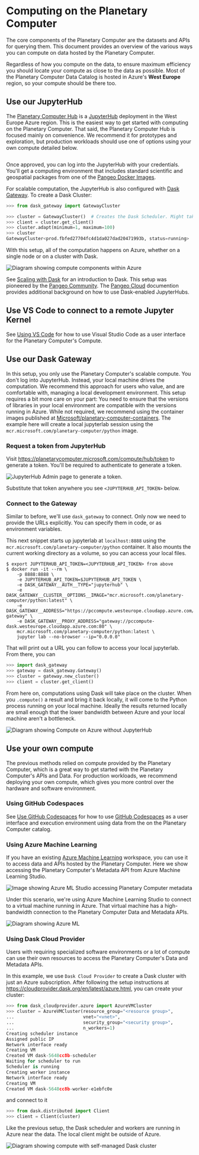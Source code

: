 # Computing on the Planetary Computer

The core components of the Planetary Computer are the datasets and APIs for querying them. This document provides an overview of the various ways you can compute on data hosted by the Planetary Computer.

Regardless of how you compute on the data, to ensure maximum efficiency you should locate your compute as close to the data as possible. Most of the Planetary Computer Data Catalog is hosted in Azure's **West Europe** region, so your compute should be there too.

## Use our JupyterHub

The [Planetary Computer Hub](https://planetarycomputer.microsoft.com/compute) is a [JupyterHub](https://jupyterhub.readthedocs.io/en/stable/) deployment in the West Europe Azure region. This is the easiest way to get started with computing on the Planetary Computer.
That said, the Planetary Computer Hub is focused mainly on convenience. We recommend it for prototypes and exploration, but production workloads should use one of options using your own compute detailed below.


```{note} You'll need to [request access](https://planetarycomputer.microsoft.com/account/request) to use the Planetary Computer Hub.
```

Once approved, you can log into the JupyterHub with your credentials. You'll get a computing environment that includes standard scientific and geospatial packages from one of the [Pangeo Docker Images](https://github.com/pangeo-data/pangeo-docker-images#pangeo-docker-images).

For scalable computation, the JupyterHub is also configured with [Dask Gateway](https://gateway.dask.org/). To create a Dask Cluster:

```python
>>> from dask_gateway import GatewayCluster

>>> cluster = GatewayCluster()  # Creates the Dask Scheduler. Might take a minute.
>>> client = cluster.get_client()
>>> cluster.adapt(minimum=1, maximum=100)
>>> cluster
GatewayCluster<prod.fbfed27704fc4d1da027dad20471993b, status=running>
```

With this setup, all of the computation happens on Azure, whether on a single node or on a cluster with Dask.

![Diagram showing compute components within Azure](images/jupyterhub-diagram.png)

See [Scaling with Dask](../quickstarts/scale-with-dask.md) for an introduction to Dask. This setup was pioneered by the [Pangeo Community](https://pangeo.io/). The [Pangeo Cloud](https://pangeo.io/cloud.html) documention provides additional background on how to use Dask-enabled JupyterHubs.

## Use VS Code to connect to a remote Jupyter Kernel

See [Using VS Code](../overview/ui-vscode) for how to use Visual Studio Code as a user interface for the Planetary Computer's Compute.

## Use our Dask Gateway

In this setup, you only use the Planetary Computer's scalable compute. You don't log into JupyterHub. Instead, your local machine drives the computation.
We recommend this approach for users who value, and are comfortable with, managing a local development environment. This setup requires a bit more care on your part: You need to ensure that the versions of libraries in your local environment are compatible with the versions running in Azure. While not required, we recommend using the container images published at [Microsoft/planetary-computer-containers](https://github.com/microsoft/planetary-computer-containers). The example here will create a local jupyterlab session using the `mcr.microsoft.com/planetary-computer/python` image.

### Request a token from JupyterHub

Visit <https://planetarycomputer.microsoft.com/compute/hub/token> to generate a token. You'll be required to authenticate to generate a token.

![JupyterHub Admin page to generate a token.](images/hub-token.png)

Substitute that token anywhere you see `<JUPYTERHUB_API_TOKEN>` below.

### Connect to the Gateway

Similar to before, we'll use `dask_gateway` to connect. Only now we need to provide the URLs explicitly. You can specify them in code, or as environment variables.

This next snippet starts up jupyterlab at `localhost:8888` using the `mcr.microsoft.com/planetary-computer/python` container. It also mounts the current
working directory as a volume, so you can access your local files.

```console
$ export JUPYTERHUB_API_TOKEN=<JUPYTERHUB_API_TOKEN> from above
$ docker run -it --rm \
    -p 8888:8888 \
    -e JUPYTERHUB_API_TOKEN=$JUPYTERHUB_API_TOKEN \
    -e DASK_GATEWAY__AUTH__TYPE="jupyterhub" \
    -e DASK_GATEWAY__CLUSTER__OPTIONS__IMAGE="mcr.microsoft.com/planetary-computer/python:latest" \
    -e DASK_GATEWAY__ADDRESS="https://pccompute.westeurope.cloudapp.azure.com/compute/services/dask-gateway" \
    -e DASK_GATEWAY__PROXY_ADDRESS="gateway://pccompute-dask.westeurope.cloudapp.azure.com:80" \
    mcr.microsoft.com/planetary-computer/python:latest \
    jupyter lab --no-browser --ip="0.0.0.0"
```

That will print out a URL you can follow to access your local jupyterlab. From there, you can 

```python
>>> import dask_gateway
>>> gateway = dask_gateway.Gateway()
>>> cluster = gateway.new_cluster()
>>> client = cluster.get_client()
```

From here on, computations using Dask will take place on the cluster. When you `.compute()` a result and bring it back locally,
it will come to the Python process running on your local machine. Ideally the results returned locally are small enough that the
lower bandwidth between Azure and your local machine aren't a bottleneck.

![Diagram showing Compute on Azure without JupyterHub](images/gateway-diagram.png)

## Use your own compute

The previous methods relied on compute provided by the Planetary Computer, which is a great way to get started with the Planetary Computer's APIs and Data.
For production workloads, we recommend deploying your own compute, which gives you more control over the hardware and software environment.

### Using GitHub Codespaces

See [Use GitHub Codespaces](../overview/ui-codespaces) for how to use [GitHub Codespaces][codespaces] as a user interface and execution environment using data from the on the Planetary Computer catalog.

### Using Azure Machine Learning

If you have an existing [Azure Machine Learning](https://docs.microsoft.com/en-us/azure/machine-learning/) workspace, you can use it to access data and APIs hosted by the Planetary Computer.
Here we show accessing the Planetary Computer's Metadata API from Azure Machine Learning Studio.

![Image showing Azure ML Studio accessing Planetary Computer metadata](images/aml.png)

Under this scenario, we're using Azure Machine Learning Studio to connect to a virtual machine running in Azure. That virtual machine has a high-bandwidth connection to the Planetary Computer Data and Metadata APIs.

![Diagram showing Azure ML](images/aml-diagram.png)

### Using Dask Cloud Provider

Users with requiring specialized software environments or a lot of compute can use their own resources to access the Planetary Computer's Data and Metadata APIs.

In this example, we use `Dask Cloud Provider` to create a Dask cluster with just an Azure subscription. After following the setup instructions at <https://cloudprovider.dask.org/en/latest/azure.html>, you can create your cluster:

```python
>>> from dask_cloudprovider.azure import AzureVMCluster
>>> cluster = AzureVMCluster(resource_group="<resource group>",
...                          vnet="<vnet>",
...                          security_group="<security group>",
...                          n_workers=1)
Creating scheduler instance
Assigned public IP
Network interface ready
Creating VM
Created VM dask-5648cc8b-scheduler
Waiting for scheduler to run
Scheduler is running
Creating worker instance
Network interface ready
Creating VM
Created VM dask-5648cc8b-worker-e1ebfc0e
```

and connect to it

```python
>>> from dask.distributed import Client
>>> client = Client(cluster)
```

Like the previous setup, the Dask scheduler and workers are running in Azure near the data. The local client might be outside of Azure.

![Diagram showing compute with self-managed Dask cluster](images/cloudprovider-diagram.png)

[codespaces]: https://github.com/features/codespaces

